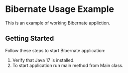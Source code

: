 # Bibernate Usage Example
This is an example of working Bibernate appliction.

## Getting Started

Follow these steps to start Bibernate application:

1. Verify that Java 17 is installed.
2. To start application run main method from Main class.

